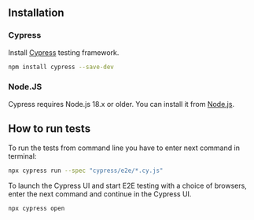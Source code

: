 ## Installation

### Cypress

Install [Cypress](https://learn.cypress.io/testing-your-first-application/installing-cypress-and-writing-your-first-test) testing framework.

```bash
npm install cypress --save-dev
```

### Node.JS

Cypress requires Node.js 18.x or older. You can install it from [Node.js](https://nodejs.org/en/download).

## How to run tests

To run the tests from command line you have to enter next command in terminal:

```bash
npx cypress run --spec "cypress/e2e/*.cy.js" 
```

To launch the Cypress UI and start E2E testing with a choice of browsers, enter the next command and continue in the Cypress UI.


```bash
npx cypress open
```
